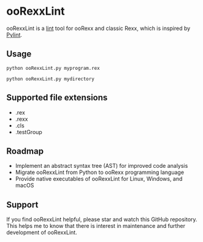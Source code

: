 # ooRexxLint

ooRexxLint is a [lint](https://en.wikipedia.org/wiki/Lint_(software)) tool for ooRexx and classic Rexx, which is inspired by [Pylint](https://en.wikipedia.org/wiki/Pylint).

## Usage

```
python ooRexxLint.py myprogram.rex

python ooRexxLint.py mydirectory
```

## Supported file extensions

* .rex
* .rexx
* .cls
* .testGroup

## Roadmap

* Implement an abstract syntax tree (AST) for improved code analysis
* Migrate ooRexxLint from Python to ooRexx programming language
* Provide native executables of ooRexxLint for Linux, Windows, and macOS

## Support

If you find ooRexxLint helpful, please star and watch this GitHub repository. This helps me to know that there is interest in maintenance and further development of ooRexxLint.
